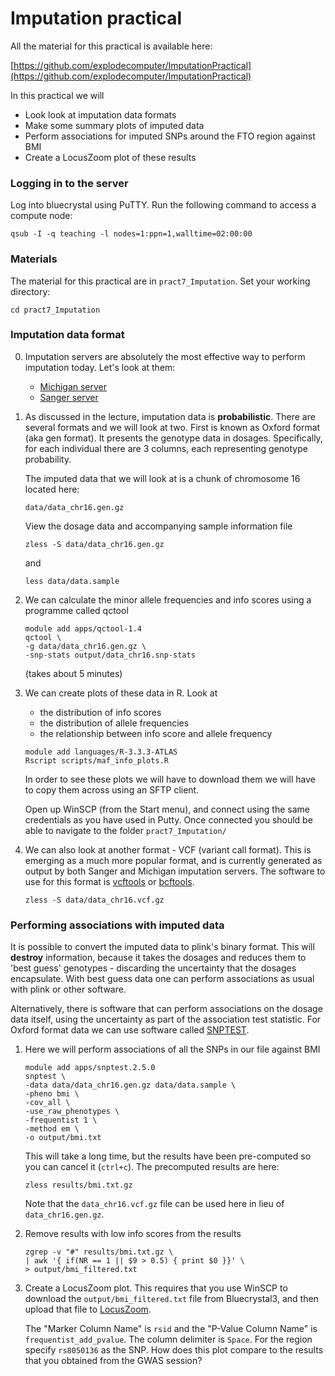 # Imputation practical

All the material for this practical is available here:

[https://github.com/explodecomputer/ImputationPractical](https://github.com/explodecomputer/ImputationPractical)

In this practical we will 

- Look look at imputation data formats
- Make some summary plots of imputed data
- Perform associations for imputed SNPs around the FTO region against BMI
- Create a LocusZoom plot of these results

### Logging in to the server

Log into bluecrystal using PuTTY. Run the following command to access a compute node:

```
qsub -I -q teaching -l nodes=1:ppn=1,walltime=02:00:00
```

### Materials

The material for this practical are in `pract7_Imputation`. Set your working directory:

```
cd pract7_Imputation
```


### Imputation data format

0. Imputation servers are absolutely the most effective way to perform imputation today. Let's look at them:
    
    - [Michigan server](https://imputationserver.sph.umich.edu/index.html)
    - [Sanger server](https://imputation.sanger.ac.uk/)

1. As discussed in the lecture, imputation data is **probabilistic**. There are several formats and we will look at two. First is known as Oxford format (aka gen format). It presents the genotype data in dosages. Specifically, for each individual there are 3 columns, each representing genotype probability.

    The imputed data that we will look at is a chunk of chromosome 16 located here:

    ```
    data/data_chr16.gen.gz
    ```

    View the dosage data and accompanying sample information file

    ```
    zless -S data/data_chr16.gen.gz
    ```

    and

    ```
    less data/data.sample
    ```

2. We can calculate the minor allele frequencies and info scores using a programme called qctool

    ```
    module add apps/qctool-1.4
    qctool \
    -g data/data_chr16.gen.gz \
    -snp-stats output/data_chr16.snp-stats
    ```

    (takes about 5 minutes)

3. We can create plots of these data in R. Look at 
    - the distribution of info scores
    - the distribution of allele frequencies
    - the relationship between info score and allele frequency

    ```
    module add languages/R-3.3.3-ATLAS
    Rscript scripts/maf_info_plots.R
    ```

    In order to see these plots we will have to download them we will have to copy them across using an SFTP client. 

    Open up WinSCP (from the Start menu), and connect using the same credentials as you have used in Putty. Once connected you should be able to navigate to the folder `pract7_Imputation/`

4. We can also look at another format - VCF (variant call format). This is emerging as a much more popular format, and is currently generated as output by both Sanger and Michigan imputation servers. The software to use for this format is [vcftools](http://vcftools.sourceforge.net/documentation.html) or [bcftools](https://samtools.github.io/bcftools/).
    
    ```
    zless -S data/data_chr16.vcf.gz
    ```

### Performing associations with imputed data

It is possible to convert the imputed data to plink's binary format. This will **destroy** information, because it takes the dosages and reduces them to 'best guess' genotypes - discarding the uncertainty that the dosages encapsulate. With best guess data one can perform associations as usual with plink or other software.

Alternatively, there is software that can perform associations on the dosage data itself, using the uncertainty as part of the association test statistic. For Oxford format data we can use software called [SNPTEST](https://mathgen.stats.ox.ac.uk/genetics_software/snptest/snptest.html). 

1. Here we will perform associations of all the SNPs in our file against BMI

    ```
    module add apps/snptest.2.5.0
    snptest \
    -data data/data_chr16.gen.gz data/data.sample \
    -pheno bmi \
    -cov_all \
    -use_raw_phenotypes \
    -frequentist 1 \
    -method em \
    -o output/bmi.txt
    ```

    This will take a long time, but the results have been pre-computed so you can cancel it (`ctrl+c`). The precomputed results are here:

    ```
    zless results/bmi.txt.gz
    ```

    Note that the `data_chr16.vcf.gz` file can be used here in lieu of `data_chr16.gen.gz`.

2. Remove results with low info scores from the results
    
    ```
    zgrep -v "#" results/bmi.txt.gz \
    | awk '{ if(NR == 1 || $9 > 0.5) { print $0 }}' \
    > output/bmi_filtered.txt
    ```


3. Create a LocusZoom plot. This requires that you use WinSCP to download the `output/bmi_filtered.txt` file from Bluecrystal3, and then upload that file to [LocusZoom](http://locuszoom.org/genform.php?type=yourdata). 
    
    The "Marker Column Name" is `rsid` and the "P-Value Column Name" is `frequentist_add_pvalue`. The column delimiter is `Space`. For the region specify `rs8050136` as the SNP. How does this plot compare to the results that you obtained from the GWAS session?

